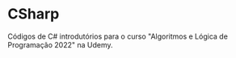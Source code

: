 # CSharp
Códigos de C# introdutórios para o curso "Algoritmos e Lógica de Programação 2022" na Udemy.
